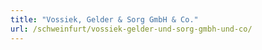```yaml
---
title: "Vossiek, Gelder & Sorg GmbH & Co."
url: /schweinfurt/vossiek-gelder-und-sorg-gmbh-und-co/
---
```

